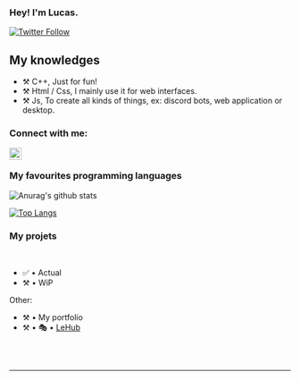 ### Hey! I'm Lucas.

[![Twitter Follow](https://img.shields.io/twitter/follow/m2gaop?color=1DA1F2&logo=twitter&style=for-the-badge)](https://twitter.com/m2gaop)

## My knowledges

- ⚒️ C++, Just for fun!
- ⚒️ Html / Css, I mainly use it for web interfaces.
- ⚒️ Js, To create all kinds of things, ex: discord bots, web application or desktop.

### Connect with me:

[<img align="left" alt="My discord" width="22px" src="https://cdn.jsdelivr.net/npm/simple-icons@v3/icons/discord.svg" />][discord]

<br />

### My favourites programming languages


![Anurag's github stats](https://github-readme-stats.vercel.app/api?username=M2GA&count_private=true&show_icons=true?theme=buefy)
<br />

[![Top Langs](https://github-readme-stats.vercel.app/api/top-langs/?username=M2GA)](https://github.com/anuraghazra/github-readme-stats)

### My projets

<br />

<!--START_SECTION:activity-->
- ✅ • Actual
- ⚒️ • WiP

Other:
- ⚒️ • My portfolio
- ⚒️ • 🎭 • [LeHub](https://github.com/M2GA/Lehub)

<!--END_SECTION:activity-->


<br />

<br />

---

[discord]: https://discord.gg/B5vwQCWhUp
